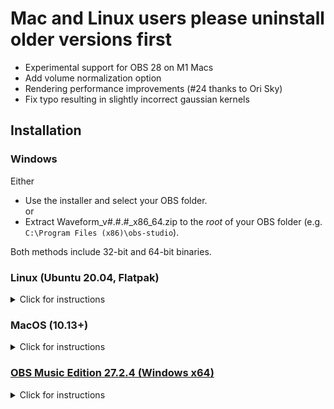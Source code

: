 # Mac and Linux users please uninstall older versions first
- Experimental support for OBS 28 on M1 Macs
- Add volume normalization option
- Rendering performance improvements (#24 thanks to Ori Sky)
- Fix typo resulting in slightly incorrect gaussian kernels

## Installation
### Windows
Either  
- Use the installer and select your OBS folder.  
or  
- Extract Waveform\_v#.#.#\_x86\_64.zip to the *root* of your OBS folder (e.g. `C:\Program Files (x86)\obs-studio`).

Both methods include 32-bit and 64-bit binaries.

### Linux (Ubuntu 20.04, Flatpak)
<details>
<summary>Click for instructions</summary>

#### Prebuilt Binaries
- Download Waveform\_v#.#.#\_Ubuntu\_x86_64.deb and install it using your distro's package manager (Debian/Ubuntu only).  

#### Flatpak
- `flatpak install flathub com.obsproject.Studio.Plugins.waveform`  

#### Source Build
- Step-by-step instructions in the [readme](https://github.com/phandasm/waveform/blob/master/README.md#linux-ubuntu-20043-lts).  

Note: Should work for most distros, but do not mix with the .deb package above.
</details>

### MacOS (10.13+)
<details>
<summary>Click for instructions</summary>

- Download Waveform\_v#.#.#\_MacOS\_x86_64.pkg and run it.  

Note: Use the ARM version only if you have a native ARM build of OBS.  
The ARM version requires OBS 28.0 or newer.
</details>

### [OBS Music Edition 27.2.4 (Windows x64)](https://github.com/pkviet/obs-studio/releases/tag/v27.2.4)
<details>
<summary>Click for instructions</summary>

- Extract for_OBS_ME_only.zip to the *root* of your OBS ME folder (e.g. `C:\Program Files\obs-studio-ME`).
</details>
